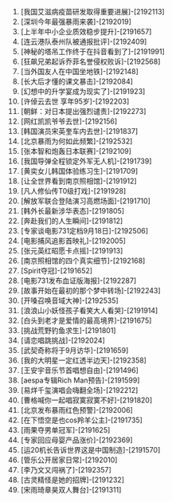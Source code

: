 
1. [我国艾滋病疫苗研发取得重要进展]-[2192113]
1. [深圳今年最强暴雨来袭]-[2192019]
1. [上半年中小企业质效稳步提升]-[2191657]
1. [连云港队泰州队被通报批评]-[2192409]
1. [神秘的塔吊工作终于在抖音看到了]-[2191991]
1. [狂飙兄弟起诉乔菲名誉侵权败诉]-[2192568]
1. [当外国友人在中国坐地铁]-[2192148]
1. [长大后才懂的课文暴击]-[2192084]
1. [幻想中的升学宴成为现实了]-[2191923]
1. [许倬云去世 享年95岁]-[2192203]
1. [朝鲜：对日本提出强烈谴责]-[2192273]
1. [网红凯凯爷爷去世]-[2192156]
1. [韩国演员宋英奎车内去世]-[2191837]
1. [北京暴雨为何如此频繁]-[2192532]
1. [张本智和炮轰日本联赛]-[2192109]
1. [我国导弹全程锁定外军无人机]-[2191739]
1. [黄奕女儿韩国体验练习生]-[2191709]
1. [让全世界看到南京照相馆]-[2191912]
1. [凡人修仙传T0级打戏]-[2191928]
1. [解放军联合登陆演习高燃场面]-[2191710]
1. [韩外长最新涉华表态]-[2191805]
1. [奔赴我们的人生瞬间]-[2191812]
1. [专家谈电影731定档9月18日]-[2192506]
1. [电影捕风追影首映礼]-[2192005]
1. [张元英红昭愿卡点摇]-[2191913]
1. [南京照相馆的四个真实细节]-[2192168]
1. [Spirit夺冠]-[2191652]
1. [电影731发布血证版海报]-[2192287]
1. [故事开始在最初的那个梦中转场]-[2192243]
1. [开嗓召唤音域大神]-[2192535]
1. [浪浪山小妖怪孩子看笑大人看哭]-[2191914]
1. [白头到老才是爱情的最高境界]-[2191675]
1. [挑战荒野钓鱼求生]-[2191801]
1. [请恋唱跳挑战]-[2192024]
1. [武契奇称将于9月访华]-[2191659]
1. [我的大明星一定红透半边天]-[2192358]
1. [王安宇音乐节首唱想自由]-[2191496]
1. [aespa专辑Rich Man预告]-[2191599]
1. [易烊千玺演唱会嗨翻全场]-[2192212]
1. [曹格喊你一起唱寂寞寂寞不好]-[2191820]
1. [北京发布暴雨红色预警]-[2192006]
1. [在下悟空是也cos羚羊公主]-[2191735]
1. [雨果夺男单冠军]-[2191625]
1. [专家回应母婴产品涨价]-[2192369]
1. [运20机长告诉世界这是中国制造]-[2191570]
1. [管乐公开居家日常]-[2192010]
1. [李乃文又闯祸了]-[2192357]
1. [古灵精怪是她的招牌]-[2191232]
1. [宋雨琦章昊双人舞台]-[2191311]